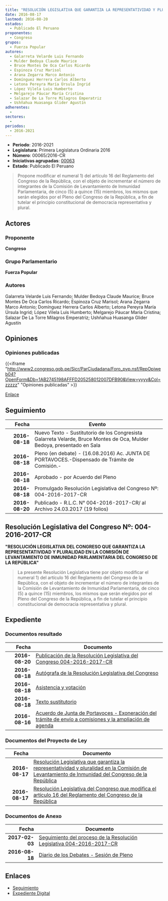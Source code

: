 ```yaml
---
title: "RESOLUCIÓN LEGISLATIVA QUE GARANTIZA LA REPRESENTATIVIDAD Y PLURALIDAD EN LA COMISIÓN DE LEVANTAMIENTO DE INMUNIDAD DEL CONGRESO DE LA REPÚBLICA"
date: 2016-08-17
lastmod: 2016-08-20
estados: 
  - Publicado El Peruano
proponentes: 
  - Congreso
grupos: 
  - Fuerza Popular
autores: 
  - Galarreta Velarde Luis Fernando
  - Mulder Bedoya Claude Maurice
  - Bruce Montes De Oca Carlos Ricardo
  - Espinoza Cruz Marisol
  - Arana Zegarra Marco Antonio
  - Domínguez Herrera Carlos Alberto
  - Letona Pereyra María Úrsula Ingrid
  - López Vilela Luis Humberto
  - Melgarejo Páucar María Cristina
  - Salazar De La Torre Milagros Emperatriz
  - Ushñahua Huasanga Glider Agustín
adherentes: 
  - 
sectores: 
  - 
periodos: 
  - 2016-2021
---
```


- **Periodo**: 2016-2021
- **Legislatura**: Primera Legislatura Ordinaria 2016
- **Número**: 00065/2016-CR
- **Iniciativas agrupadas**: [00063](../../00000/00063)
- **Estado**: Publicado El Peruano

> Propone modificar el numeral 1) del artículo 16 del Reglamento del Congreso de la República, con el objeto de incrementar el número de integrantes de la Comisión de Levantamiento de Inmunidad Parlamentaria, de cinco (5) a quince (15) miembros, los mismos que serán elegidos por el Pleno del Congreso de la República, a fin de tutelar el principio constitucional de democracia representativa y plural.


## Actores

### Proponente

**Congreso**

### Grupo Parlamentario

**Fuerza Popular**

### Autores

Galarreta Velarde Luis Fernando; Mulder Bedoya Claude Maurice; Bruce Montes De Oca Carlos Ricardo; Espinoza Cruz Marisol; Arana Zegarra Marco Antonio; Domínguez Herrera Carlos Alberto; Letona Pereyra María Úrsula Ingrid; López Vilela Luis Humberto; Melgarejo Páucar María Cristina; Salazar De La Torre Milagros Emperatriz; Ushñahua Huasanga Glider Agustín


## Opiniones

### Opiniones publicadas

{{<iframe "http://www2.congreso.gob.pe/Sicr/ParCiudadana/Foro_pvp.nsf/RepOpiweb04?OpenForm&Db=1AB2745198AFFFD205258012007DFB90&View=yyyy&Col=zzzzz" "Opiniones publicadas" >}}

[Enlace](http://www2.congreso.gob.pe/Sicr/ParCiudadana/Foro_pvp.nsf/RepOpiweb04?OpenForm&Db=1AB2745198AFFFD205258012007DFB90&View=yyyy&Col=zzzzz)

## Seguimiento

| Fecha | Evento |
|------:|--------|
| **2016-08-18** | Nuevo Texto - Sustitutorio de los Congresista Galarreta Velarde, Bruce Montes de Oca, Mulder Bedoya, presentado en Sala|
| **2016-08-18** | Pleno (en debate) - (16.08.2016) Ac. JUNTA DE PORTAVOCES.-Dispensado de Trámite de Comisión.-|
| **2016-08-18** | Aprobado - por Acuerdo del Pleno|
| **2016-08-18** | Promulgado Resolución Legislativa del Congreso Nº: 004-2016-2017-CR|
| **2016-08-20** | Publicado - R.L.C. N° 004-2016-2017-CR/ al Archivo 24.03.2017 (19 folios)|

## Resolución Legislativa del Congreso Nº: 004-2016-2017-CR

**"RESOLUCIÓN LEGISLATIVA DEL CONGRESO QUE GARANTIZA LA REPRESENTATIVIDAD Y PLURALIDAD EN LA COMISIÓN DE LEVANTAMIENTO DE INMUNIDAD PARLAMENTARIA DEL CONGRESO DE LA REPÚBLICA"**

> La presente Resolución Legislativa tiene por objeto modificar el numeral 1) del artículo 16 del Reglamento del Congreso de la República, con el objeto de incrementar el número de integrantes de la Comisión de Levantamiento de Inmunidad Parlamentaria, de cinco (5) a quince (15) miembros, los mismos que serán elegidos por el Pleno del Congreso de la República, a fin de tutelar el principio constitucional de democracia representativa y plural.


## Expediente


### Documentos resultado

| Fecha | Documento |
|------:|--------|
| **2016-08-20** | [Publicación de la Resolución Legislativa del Congreso 004-2016-2017-CR](http://www.leyes.congreso.gob.pe/Documentos/2016_2021/Resolucion_Legislativa_del_Congreso/RLC-004-2016-2017-CR.pdf) |
| **2016-08-18** | [Autógrafa de la Resolución Legislativa del Congreso](http://www.leyes.congreso.gob.pe/Documentos/2016_2021/Autografas/Resolucion_Legislativa_del_Congreso/AU0006320160818.pdf) |
| **2016-08-18** | [Asistencia y votación](http://www.leyes.congreso.gob.pe/Documentos/2016_2021/Asistencia_y_Votacion/Proyectos_de_Ley/AV0006320160818..pdf) |
| **2016-08-18** | [Texto sustitutorio](http://www.leyes.congreso.gob.pe/Documentos/2016_2021/Texto_Sustitutorio/Proyectos_de_Ley/TS0006320160818.pdf) |
| **2016-08-16** | [Acuerdo de Junta de Portavoces - Exoneración del trámite de envío a comisiones y la ampliación de agenda](http://www.leyes.congreso.gob.pe/Documentos/2016_2021/Acuerdos/Junta_Portavoces/AJP0006320160816.pdf) |

### Documentos del Proyecto de Ley

| Fecha | Documento |
|------:|--------|
| **2016-08-17** | [Resolución Legislativa que garantiza la representatividad y pluralidad en la Comisión de Levantamiento de Inmunidad del Congreso de la República](http://www.leyes.congreso.gob.pe/Documentos/2016_2021/Proyectos_de_Ley_y_de_Resoluciones_Legislativas/PL00065_20160817.pdf) |
| **2016-08-17** | [Resolución Legislativa del Congreso que modifica el artículo 16 del Reglamento del Congreso de la República](http://www.leyes.congreso.gob.pe/Documentos/2016_2021/Proyectos_de_Ley_y_de_Resoluciones_Legislativas/PL00063_20160817.pdf) |

### Documentos de Anexo

| Fecha | Documento |
|------:|--------|
| **2017-02-03** | [Seguimiento del proceso de la Resolución Legislativa 004-2016-2017-CR](http://www2.congreso.gob.pe/Sicr/TraDocEstProc/contdoc03_2011.nsf/Docpub/2B1090B8216C7691052580BC0067F054/$FILE/00063PL20170203.pdf) |
| **2016-08-18** | [Diario de los Debates - Sesión de Pleno](http://www2.congreso.gob.pe/Sicr/DiarioDebates/Publicad.nsf/SesionesPleno/05256D6E0073DFE905258014006200BD/$FILE/PLO-2016-5.pdf) |

## Enlaces 

- [Seguimiento](http://www2.congreso.gob.pe/Sicr/TraDocEstProc/CLProLey2016.nsf/f7fff46988ca05b1052578e100829cc7/54d5cd1dcd34dee805258012007b2d23?OpenDocument)
- [Expediente Digital](http://www2.congreso.gob.pe/Sicr/TraDocEstProc/CLProLey2016.nsf/f7fff46988ca05b1052578e100829cc7/54d5cd1dcd34dee805258012007b2d23?OpenDocument&Click=05257FB7005EB655.eb71d0cf91d8294e05256cdf006b5706/$Body/0.1C6C)
